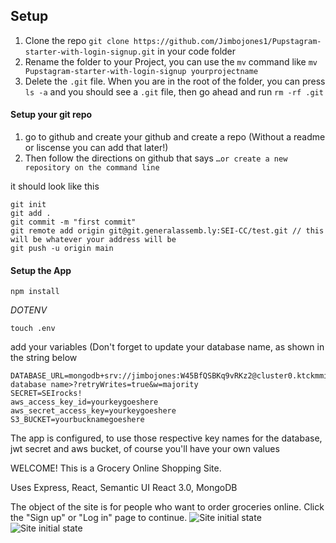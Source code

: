 
## Setup 

1. Clone the repo `git clone https://github.com/Jimbojones1/Pupstagram-starter-with-login-signup.git` in your code folder
2. Rename the folder to your Project, you can use the `mv` command like `mv Pupstagram-starter-with-login-signup yourprojectname`
3. Delete the `.git` file. When you are in the root of the folder, you can press `ls -a` and you should see a `.git` file, then go ahead and run `rm -rf .git`


#### Setup your git repo

1. go to github and create your github and create a repo (Without a readme or liscense you can add that later!)
2.  Then follow the directions on github that says ```…or create a new repository on the command line```

it should look like this

```
git init
git add .
git commit -m "first commit"
git remote add origin git@git.generalassemb.ly:SEI-CC/test.git // this will be whatever your address will be
git push -u origin main
```

#### Setup the App

```npm install```

*DOTENV*

`touch .env`

add your variables (Don't forget to update your database name, as shown in the string below

```
DATABASE_URL=mongodb+srv://jimbojones:W45BfQSBKq9vRKz2@cluster0.ktckmmi.mongodb.net/<your database name>?retryWrites=true&w=majority
SECRET=SEIrocks!
aws_access_key_id=yourkeygoeshere
aws_secret_access_key=yourkeygoeshere
S3_BUCKET=yourbucknamegoeshere
```

The app is configured, to use those respective key names for the database, jwt secret and aws bucket, of course you'll have your own values


WELCOME! This is a Grocery Online Shopping Site. 

Uses Express, React, Semantic UI React 3.0, MongoDB

The object of the site is for people who want to order groceries online. Click the "Sign up" or "Log in" page to continue. 
![Site initial state](https://i.imgur.com/UrJOvL4.png)
![Site initial state](https://i.imgur.com/3WZbk2w.png)
